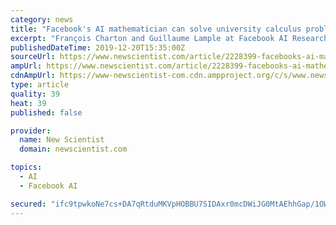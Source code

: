 ```yaml
---
category: news
title: "Facebook's AI mathematician can solve university calculus problems"
excerpt: "François Charton and Guillaume Lample at Facebook AI Research trained an AI on tens of millions of calculus problems randomly generated by a computer. The problems were mathematical expressions that involved integration, a common technique in calculus for finding the area under a curve. To find solutions, the AI used natural language ..."
publishedDateTime: 2019-12-20T15:35:00Z
sourceUrl: https://www.newscientist.com/article/2228399-facebooks-ai-mathematician-can-solve-university-calculus-problems/
ampUrl: https://www.newscientist.com/article/2228399-facebooks-ai-mathematician-can-solve-university-calculus-problems/amp/
cdnAmpUrl: https://www-newscientist-com.cdn.ampproject.org/c/s/www.newscientist.com/article/2228399-facebooks-ai-mathematician-can-solve-university-calculus-problems/amp/
type: article
quality: 39
heat: 39
published: false

provider:
  name: New Scientist
  domain: newscientist.com

topics:
  - AI
  - Facebook AI

secured: "ifc9tpwkoNe7cs+DA7qRtduMKVpHOBBU7SIDAxr0mcDWiJG0MtAEhhGap/1OWXRB1Zfl+PTxpz3vvsbUb/Lrx+JytXaUt83dBZJsBhN0zk/HZs4mDuSI5L3hFPLmnpLmQqIi6Baoa+YGTdEWVFV4agAkrxeUO/fi2zoCyK7EAugi7fh06cTnQbwNejUSNAA2caOJYv09HXu1kOcCvCAtYD7GG8fzNuPGblaoCZM5uSBhmxXe7ocbpowCmgDEU3UqMyfsiJZrm3Gw/VReReodL2FCFLVCac2sVZnFmtfPuoNFC9kwqSntHuA2UPRBdMrS1bJjd49fkDuVuGTkdpXszR4t/S9vHyFSDKLXq1S+C+/HDQoMqb5C8AFZ5Rrd1F50+MpQ3LC+4ZfJDXYTqdWXkAHZ22ju/XqDV/8MWtn08qdv4JFDWCIq9i2sI0fOHK4m4FLR28n7G1iytol5gj9VzA==;HgCY/RJpHh+myb4obgHCSw=="
---
```


